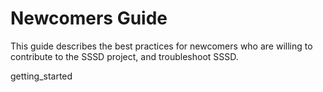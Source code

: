 # Newcomers Guide

This guide describes the best practices for newcomers who are willing to contribute to the SSSD project, and troubleshoot SSSD.

<div class="toctree">

getting_started

</div>
